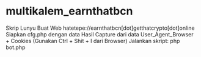 # multikalem_earnthatbcn
Skrip Lunyu Buat Web hatetepe://earnthatbcn[dot]getthatcrypto[dot]online
Siapkan cfg.php dengan data Hasil Capture dari data User_Agent_Browser + Cookies (Gunakan Ctrl + Shit + I dari Browser)
Jalankan skript: php bot.php
